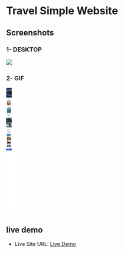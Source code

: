 <h1> Travel Simple Website </h1>
<h2>Screenshots</h2>
<h3>1- DESKTOP</h3>
<IMG SRC="images/desktop_screenshot.png" style="width="520" height="340">
<h3>2- GIF</h3>
<IMG SRC="images/mobile_screenshot.png" style="width="520" height="340">
<h2> live demo </h2>
<ul>
<li>Live Site URL:  <a href="https://majestic-vacherin-bec266.netlify.app/"> Live Demo </a></li>
</ul>
